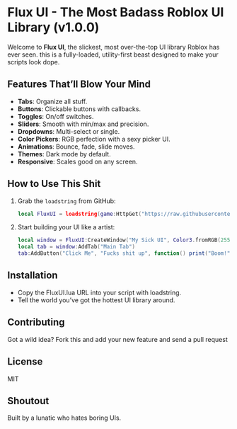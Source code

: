# Flux UI - The Most Badass Roblox UI Library (v1.0.0)

Welcome to **Flux UI**, the slickest, most over-the-top UI library Roblox has ever seen. this is a fully-loaded, utility-first beast designed to make your scripts look dope.

## Features That’ll Blow Your Mind
- **Tabs**: Organize all stuff.
- **Buttons**: Clickable buttons with callbacks.
- **Toggles**: On/off switches.
- **Sliders**: Smooth with min/max and precision.
- **Dropdowns**: Multi-select or single.
- **Color Pickers**: RGB perfection with a sexy picker UI.
- **Animations**: Bounce, fade, slide moves.
- **Themes**: Dark mode by default.
- **Responsive**: Scales good on any screen.

## How to Use This Shit
1. Grab the `loadstring` from GitHub:
   ```lua
   local FluxUI = loadstring(game:HttpGet("https://raw.githubusercontent.com/[YourUsername]/FluxUI/main/src/FluxUI.lua"))()
   ```
2. Start building your UI like a artist:
    ```lua
    local window = FluxUI:CreateWindow("My Sick UI", Color3.fromRGB(255, 69, 0))
    local tab = window:AddTab("Main Tab")
    tab:AddButton("Click Me", "Fucks shit up", function() print("Boom!") end)
    ```

## Installation
- Copy the FluxUI.lua URL into your script with loadstring.
- Tell the world you’ve got the hottest UI library around.

## Contributing
Got a wild idea? Fork this and add your new feature and send a pull request

## License
MIT

## Shoutout
Built by a lunatic who hates boring UIs.